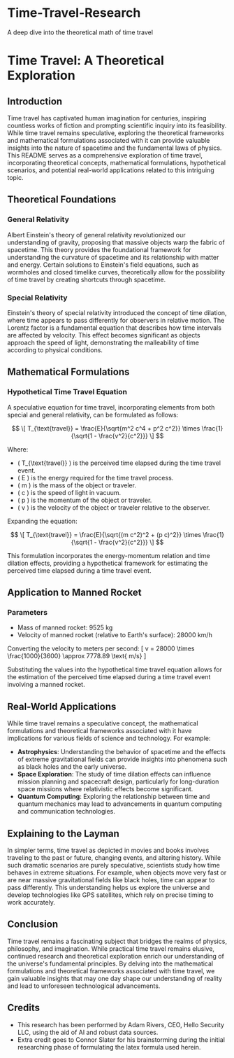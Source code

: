 # Time-Travel-Research
A deep dive into the theoretical math of time travel

# Time Travel: A Theoretical Exploration

## Introduction

Time travel has captivated human imagination for centuries, inspiring countless works of fiction and prompting scientific inquiry into its feasibility. While time travel remains speculative, exploring the theoretical frameworks and mathematical formulations associated with it can provide valuable insights into the nature of spacetime and the fundamental laws of physics. This README serves as a comprehensive exploration of time travel, incorporating theoretical concepts, mathematical formulations, hypothetical scenarios, and potential real-world applications related to this intriguing topic.

## Theoretical Foundations

### General Relativity

Albert Einstein's theory of general relativity revolutionized our understanding of gravity, proposing that massive objects warp the fabric of spacetime. This theory provides the foundational framework for understanding the curvature of spacetime and its relationship with matter and energy. Certain solutions to Einstein's field equations, such as wormholes and closed timelike curves, theoretically allow for the possibility of time travel by creating shortcuts through spacetime.

### Special Relativity

Einstein's theory of special relativity introduced the concept of time dilation, where time appears to pass differently for observers in relative motion. The Lorentz factor is a fundamental equation that describes how time intervals are affected by velocity. This effect becomes significant as objects approach the speed of light, demonstrating the malleability of time according to physical conditions.

## Mathematical Formulations

### Hypothetical Time Travel Equation

A speculative equation for time travel, incorporating elements from both special and general relativity, can be formulated as follows:

$$
\[ T_{\text{travel}} = \frac{E}{\sqrt{m^2 c^4 + p^2 c^2}} \times \frac{1}{\sqrt{1 - \frac{v^2}{c^2}}} \]
$$

Where:
- \( T_{\text{travel}} \) is the perceived time elapsed during the time travel event.
- \( E \) is the energy required for the time travel process.
- \( m \) is the mass of the object or traveler.
- \( c \) is the speed of light in vacuum.
- \( p \) is the momentum of the object or traveler.
- \( v \) is the velocity of the object or traveler relative to the observer.

Expanding the equation:

$$
\[ T_{\text{travel}} = \frac{E}{\sqrt{(m c^2)^2 + (p c)^2}} \times \frac{1}{\sqrt{1 - \frac{v^2}{c^2}}} \]
$$

This formulation incorporates the energy-momentum relation and time dilation effects, providing a hypothetical framework for estimating the perceived time elapsed during a time travel event.

## Application to Manned Rocket

### Parameters
- Mass of manned rocket: 9525 kg
- Velocity of manned rocket (relative to Earth's surface): 28000 km/h

Converting the velocity to meters per second:
\[ v = 28000 \times \frac{1000}{3600} \approx 7778.89 \text{ m/s} \]

Substituting the values into the hypothetical time travel equation allows for the estimation of the perceived time elapsed during a time travel event involving a manned rocket.

## Real-World Applications

While time travel remains a speculative concept, the mathematical formulations and theoretical frameworks associated with it have implications for various fields of science and technology. For example:
- **Astrophysics**: Understanding the behavior of spacetime and the effects of extreme gravitational fields can provide insights into phenomena such as black holes and the early universe.
- **Space Exploration**: The study of time dilation effects can influence mission planning and spacecraft design, particularly for long-duration space missions where relativistic effects become significant.
- **Quantum Computing**: Exploring the relationship between time and quantum mechanics may lead to advancements in quantum computing and communication technologies.

## Explaining to the Layman

In simpler terms, time travel as depicted in movies and books involves traveling to the past or future, changing events, and altering history. While such dramatic scenarios are purely speculative, scientists study how time behaves in extreme situations. For example, when objects move very fast or are near massive gravitational fields like black holes, time can appear to pass differently. This understanding helps us explore the universe and develop technologies like GPS satellites, which rely on precise timing to work accurately.

## Conclusion

Time travel remains a fascinating subject that bridges the realms of physics, philosophy, and imagination. While practical time travel remains elusive, continued research and theoretical exploration enrich our understanding of the universe's fundamental principles. By delving into the mathematical formulations and theoretical frameworks associated with time travel, we gain valuable insights that may one day shape our understanding of reality and lead to unforeseen technological advancements.

## Credits 

- This research has been performed by Adam Rivers, CEO, Hello Security LLC, using the aid of AI and robust data sources.
- Extra credit goes to Connor Slater for his brainstorming during the initial researching phase of formulating the latex formula used herein.  
